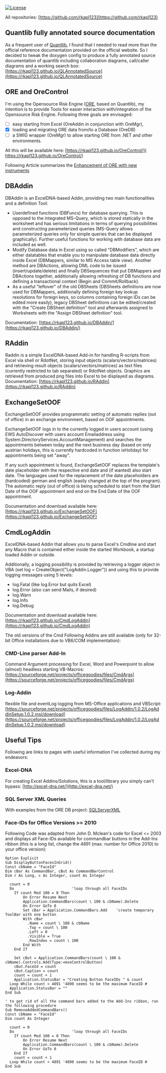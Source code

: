 [![License](https://img.shields.io/github/license/rkapl123/rkapl123.github.io.svg)](https://github.com/rkapl123/rkapl123.github.io/blob/master/LICENSE)

All repositories: [https://github.com/rkapl123](https://github.com/rkapl123)

## Quantlib fully annotated source documentation

As a frequent user of [Quantlib](http://quantlib.org), I found that I needed to read more than the official reference documentation provided on the official website. 
So I decided to tweak the doxygen config to produce a fully annotated source documentation of quantlib including collaboration diagrams, call/caller diagrams and a working search box: [https://rkapl123.github.io/QLAnnotatedSource](https://rkapl123.github.io/QLAnnotatedSource)

## ORE and OreControl

I'm using the Opensource Risk Engine ([ORE](http://www.opensourcerisk.org), based on Quantlib), my intention is to provide Tools for easier interaction with/integration of the Opensource Risk Engine. Following three goals are envisaged:

- [ ]  easy starting from Excel (OreAddin in conjunction with OreMgr),
- [x]  loading and migrating ORE data from/to a Database (OreDB)
- [ ]  a SWIG wrapper (OreMgr) to allow starting ORE from .NET and other environments.

All this will be available here: [https://rkapl123.github.io/OreControl/]( https://rkapl123.github.io/OreControl/)

Following Article summarizes the [Enhancement of ORE with new instruments](Enhancing_ORE.md)

## DBAddin

DBAddin is an ExcelDNA-based Addin, providing two main functionalities and a definition Tool:

- Userdefined functions (DBFuncs) for database querying. This is opposed to the integrated MS-Query, which is stored statically in the worksheet and has serious limitations in terms of querying possibilities and constructing parameterized queries (MS-Query allows parameterized queries only for simple queries that can be displayed graphically). Further useful functions for working with database data are included as well.
- Modify Database data in Excel using so called "DBModifiers", which are either datatables that enable you to manipulate database data directly inside Excel (DBMappers, similar to MS Access table view). Another method are DBActions, allowing DML code to be issued (insert/update/delete) and finally DBSequences that put DBMappers and DBActions together, additionally allowing refreshing of DB functions and defining a transactional context (Begin and Commit/Rollback).
- As a useful "leftover" of the old DBSheets (DBSheets definitions are now used for DBMappers, additionally defining foreign key lookup resolutions for foreign keys, so columns containing foreign IDs can be edited more easily), legacy DBSheet definitions can be edited/created with the "Create DBSheet definition" tool and afterwards assigned to Worksheets with the "Assign DBSheet definition" tool.

Documentation: [https://rkapl123.github.io/DBAddin/](https://rkapl123.github.io/DBAddin/)

## RAddin

Raddin is a simple ExcelDNA-based Add-in for handling R-scripts from Excel via shell or RdotNet, storing input objects (scalars/vectors/matrices)
and retrieving result objects (scalars/vectors/matrices) as text files (currently restricted to tab separated) or RdotNet objects.
Graphics are retrieved from produced png files into Excel to be displayed as diagrams.  
Documentation: [https://rkapl123.github.io/RAddin](https://rkapl123.github.io/RAddin)

## ExchangeSetOOF

ExchangeSetOOF provides programmatic setting of automatic replies (out of office) in an exchange environment, based on OOF appointments.

ExchangeSetOOF logs in to the currently logged in users account (using EWS AutoDiscover with users account Emailaddress using System.DirectoryServices.AccountManagement) and searches the appointments between today and the next business day (based on only austrian holidays, this is currently hardcoded in function isHoliday) for appointments being set "away".

If any such appointment is found, ExchangeSetOOF replaces the template's date placeholder with the respective end date and (if wanted) also start date. The languages used for the replacement of the date placeholders are (hardcoded) german and english (easily changed at the top of the program). The automatic reply (out of office) is being scheduled to start from the Start Date of the OOF appointment and end on the End Date of the OOF appointment.

Documentation and download available here: [https://rkapl123.github.io/ExchangeSetOOF](https://rkapl123.github.io/ExchangeSetOOF)

## CmdLogAddin

ExcelDNA-based Addin that allows you to parse Excel's Cmdline and start any Macro that is contained either inside the started Workbook, a startup loaded Addin or outside.  

Additionally, a logging possibility is provided by retrieving a logger object in VBA (set log = CreateObject("LogAddin.Logger")) and using this to
provide logging messages using 5 levels:  

- log.Fatal (like log.Error but quits Excel)
- log.Error (also can send Mails, if desired)
- log.Warn
- log.Info
- log.Debug

Documentation and download available here: [https://rkapl123.github.io/CmdLogAddin](https://rkapl123.github.io/CmdLogAddin)

The old versions of the Cmd Following Addins are still available (only for 32-bit Office installations due to VB6/COM implementation):  

### CMD-Line parser Add-In
Command Argument processing for Excel, Word and Powerpoint to allow (almost) headless starting VB-Macros: [https://sourceforge.net/projects/officegoodies/files/CmdArgs](https://sourceforge.net/projects/officegoodies/files/CmdArgs)
### Log-Addin
flexible file and eventLog logging from MS-Office applications and VBScript: [https://sourceforge.net/projects/officegoodies/files/LogAddin/1.0.2/LogAddinSetup.1.0.2.msi/download](https://sourceforge.net/projects/officegoodies/files/LogAddin/1.0.2/LogAddinSetup.1.0.2.msi/download)

## Useful Tips

Following are links to pages with useful information I've collected during my endeavors:

### Excel-DNA
For creating Excel Addins/Solutions, this is a tool/library you simply can't bypass: [http://excel-dna.net/](http://excel-dna.net/)

### SQL Server XML Queries
With examples from the ORE DB project: [SQLServerXML](SQLServerXML.md)

### Face-IDs for Office Versions >= 2010
Following Code was adapted from John D. Mclean's code for Excel <= 2003 and displays all Face-IDs available for commandbar buttons in the Add-Ins ribbon (this is a long list, change the 4891 (max. number for Office 2010) to your office version):

```vb.net
Option Explicit
Sub DisplayButtonFacesInGrid()
Const cbName = "FaceId"
Dim cBar As CommandBar, cBut As CommandBarControl
Dim r As Long, c As Integer, count As Integer

  count = 0
  Do                          'loop through all FaceIDs
    If count Mod 100 = 0 Then
        On Error Resume Next
        Application.CommandBars(count \ 100 & cbName).Delete
        On Error GoTo 0
        Set cBar = Application.CommandBars.Add    'create temporary ToolBar with one button
        With cBar
          .Name = count \ 100 & cbName
          .Top = count \ 100
          .Left = 0
          .Visible = True
          .RowIndex = count \ 100
        End With
    End If

    Set cBut = Application.CommandBars(count \ 100 & cbName).Controls.Add(Type:=msoControlButton)
    cBut.FaceId = count
    cBut.Caption = count
    count = count + 1
    Application.StatusBar = "Creating Button FaceIDs " & count
  Loop While count < 4891 '4890 seems to be the maximum FaceID #
  Application.StatusBar = ""
End Sub

' to get rid of all the command bars added to the Add-Ins ribbon, run the following procedure
Sub RemoveAddedCommandBars()
Const cbName = "FaceId"
Dim count As Integer

  count = 0
  Do                          'loop through all FaceIDs
    If count Mod 100 = 0 Then
        On Error Resume Next
        Application.CommandBars(count \ 100 & cbName).Delete
        On Error GoTo 0
    End If
    count = count + 1
  Loop While count < 4891 '4890 seems to be the maximum FaceID #
End Sub

```

